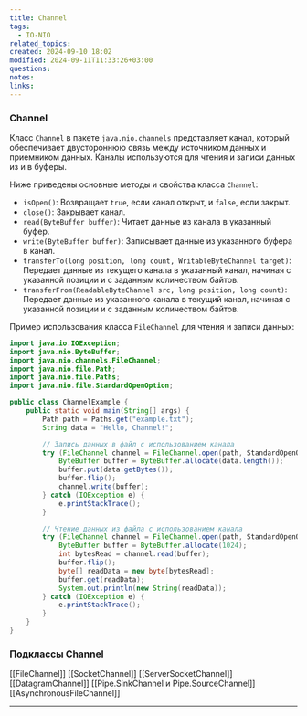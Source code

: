 ```yaml
---
title: Channel
tags:
  - IO-NIO
related_topics: 
created: 2024-09-10 18:02
modified: 2024-09-11T11:33:26+03:00
questions: 
notes: 
links: 
---
```

### Channel

Класс `Channel` в пакете `java.nio.channels` представляет канал, который обеспечивает двустороннюю связь между источником данных и приемником данных. Каналы используются для чтения и записи данных из и в буферы.

Ниже приведены основные методы и свойства класса `Channel`:

- `isOpen()`: Возвращает `true`, если канал открыт, и `false`, если закрыт.
- `close()`: Закрывает канал.
- `read(ByteBuffer buffer)`: Читает данные из канала в указанный буфер.
- `write(ByteBuffer buffer)`: Записывает данные из указанного буфера в канал.
- `transferTo(long position, long count, WritableByteChannel target)`: Передает данные из текущего канала в указанный канал, начиная с указанной позиции и с заданным количеством байтов.
- `transferFrom(ReadableByteChannel src, long position, long count)`: Передает данные из указанного канала в текущий канал, начиная с указанной позиции и с заданным количеством байтов.

Пример использования класса `FileChannel` для чтения и записи данных:

```Java
import java.io.IOException;
import java.nio.ByteBuffer;
import java.nio.channels.FileChannel;
import java.nio.file.Path;
import java.nio.file.Paths;
import java.nio.file.StandardOpenOption;

public class ChannelExample {
    public static void main(String[] args) {
        Path path = Paths.get("example.txt");
        String data = "Hello, Channel!";

        // Запись данных в файл с использованием канала
        try (FileChannel channel = FileChannel.open(path, StandardOpenOption.WRITE, StandardOpenOption.CREATE)) {
            ByteBuffer buffer = ByteBuffer.allocate(data.length());
            buffer.put(data.getBytes());
            buffer.flip();
            channel.write(buffer);
        } catch (IOException e) {
            e.printStackTrace();
        }

        // Чтение данных из файла с использованием канала
        try (FileChannel channel = FileChannel.open(path, StandardOpenOption.READ)) {
            ByteBuffer buffer = ByteBuffer.allocate(1024);
            int bytesRead = channel.read(buffer);
            buffer.flip();
            byte[] readData = new byte[bytesRead];
            buffer.get(readData);
            System.out.println(new String(readData));
        } catch (IOException e) {
            e.printStackTrace();
        }
    }
}
```

### Подклассы Channel 
[[FileChannel]]
[[SocketChannel]]
[[ServerSocketChannel]]
[[DatagramChannel]]
[[Pipe.SinkChannel и Pipe.SourceChannel]]
[[AsynchronousFileChannel]]

----
